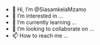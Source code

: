 - 👋 Hi, I’m @SiasamkelaMzamo
- 👀 I’m interested in ...
- 🌱 I’m currently learning ...
- 💞️ I’m looking to collaborate on ...
- 📫 How to reach me ...

<!---
SiasamkelaMzamo/SiasamkelaMzamo is a ✨ special ✨ repository because its `README.md` (this file) appears on your GitHub profile.
You can click the Preview link to take a look at your changes.
--->
